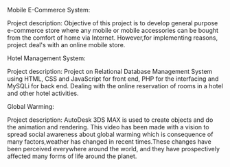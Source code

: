 Mobile E-Commerce System:

Project description: Objective of this project is to develop general purpose e-commerce store where any mobile or mobile accessories can be bought from the comfort of home via Internet. However,for implementing reasons, project deal's with an online mobile store.

Hotel Management System:

Project description: Project on Relational Database Management System using HTML, CSS and JavaScript for front end, PHP for the interfacing and MySQLi for back end. Dealing with the online reservation of rooms in a hotel and other hotel activities.

Global Warming:

Project description: AutoDesk 3DS MAX is used to create objects and do the animation and rendering. This video has been made with a vision to spread social awareness about global warming which is consequence of many factors,weather has changed in recent times.These changes have been perceived everywhere around the world, and they have prospectively affected many forms of life around the planet.
